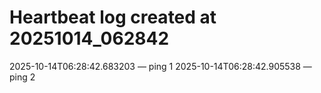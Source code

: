 # Heartbeat log created at 20251014_062842
2025-10-14T06:28:42.683203 — ping 1
2025-10-14T06:28:42.905538 — ping 2
